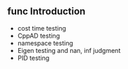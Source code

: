 ## func Introduction

* cost time testing
* CppAD testing
* namespace testing
* Eigen testing and nan, inf judgment
* PID testing

